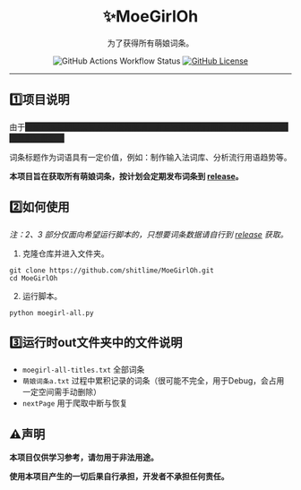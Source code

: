 <h1 align="center">✨MoeGirlOh</h1>

<div align="center">为了获得所有萌娘词条。</div>

<p align="center">
  <img alt="GitHub Actions Workflow Status" src="https://github.com/shitlime/MoeGirlOh/actions/workflows/ci.yml/badge.svg?branch=master">
  <a href="https://github.com/shitlime/MoeGirlOh/blob/master/LICENSE"><img alt="GitHub License" src="https://img.shields.io/github/license/shitlime/MoeGirlOh"></a>
</p>

--------------------------------------------------

## 1️⃣项目说明

由于<span style="background-color: #252525; color: #252525;" onmouseover="this.style.color='white';" onmouseout="this.style.color='#252525';">萌娘百科长期以来官方API较为繁琐，并且不提供所有词条（仅词条标题不包含其他）数据。</span>

词条标题作为词语具有一定价值，例如：制作输入法词库、分析流行用语趋势等。

**本项目旨在获取所有萌娘词条，按计划会定期发布词条到 [release](https://github.com/shitlime/MoeGirlOh/releases)。**


## 2️⃣如何使用

*注：2、3 部分仅面向希望运行脚本的，只想要词条数据请自行到 [release](https://github.com/shitlime/MoeGirlOh/releases) 获取。*

1. 克隆仓库并进入文件夹。
```shell
git clone https://github.com/shitlime/MoeGirlOh.git
cd MoeGirlOh
```

2. 运行脚本。
```shell
python moegirl-all.py
```


## 3️⃣运行时out文件夹中的文件说明

+ `moegirl-all-titles.txt`    全部词条
+ `萌娘词条a.txt`    过程中累积记录的词条（很可能不完全，用于Debug，会占用一定空间需手动删除）
+ `nextPage`    用于爬取中断与恢复


## ⚠️声明

**本项目仅供学习参考，请勿用于非法用途。**  

**使用本项目产生的一切后果自行承担，开发者不承担任何责任。**  
